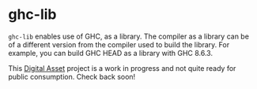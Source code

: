 # ghc-lib

`ghc-lib` enables use of GHC, as a library. The compiler as a library can be of a different version from the compiler used to build the library. For example, you can build GHC HEAD as a library with GHC 8.6.3.

This [Digital Asset](https://www.digitalasset.com) project is a work in progress and not quite ready for public consumption. Check back soon!
